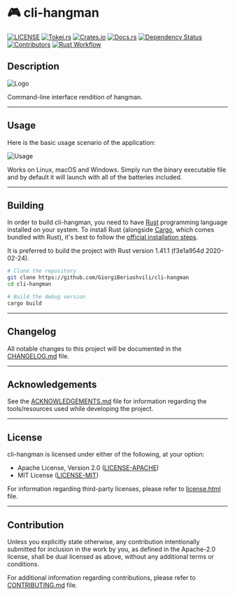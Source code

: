 # 🎮 cli-hangman

[![LICENSE](https://img.shields.io/badge/License-MIT_or_Apache_2.0-green.svg)](https://github.com/GiorgiBeriashvili/cli-hangman#License
"Project's LICENSE section")
[![Tokei.rs](https://tokei.rs/b1/github/GiorgiBeriashvili/cli-hangman)](https://github.com/GiorgiBeriashvili/cli-hangman "Project's total lines of code")
[![Crates.io](https://img.shields.io/crates/v/cli-hangman.svg)](https://crates.io/crates/cli-hangman "Project's crates.io page")
[![Docs.rs](https://docs.rs/cli-hangman/badge.svg)](https://docs.rs/crate/cli-hangman "Project's docs.rs page")
[![Dependency
Status](https://deps.rs/crate/cli-hangman/0.1.0/status.svg)](https://deps.rs/crate/cli-hangman/0.1.0
"Project's dependency status")
[![Contributors](https://img.shields.io/github/contributors/GiorgiBeriashvili/cli-hangman.svg)](https://github.com/GiorgiBeriashvili/cli-hangman/graphs/contributors)
[![Rust Workflow](https://github.com/GiorgiBeriashvili/cli-hangman/workflows/Rust/badge.svg)](https://github.com/GiorgiBeriashvili/cli-hangman/blob/master/.github/workflows/rust.yml)

## Description

![Logo](https://github.com/GiorgiBeriashvili/cli-hangman/blob/master/resources/logo.png)

Command-line interface rendition of hangman.

---

## Usage

Here is the basic usage scenario of the application:

![Usage](https://github.com/GiorgiBeriashvili/cli-hangman/blob/master/resources/usage.gif)

Works on Linux, macOS and Windows. Simply run the binary executable file and by
default it will launch with all of the batteries included.

---

## Building

In order to build cli-hangman, you need to have [Rust](https://www.rust-lang.org
"Rust programming language's official website") programming language installed
on your system. To install Rust (alongside
[Cargo](https://doc.rust-lang.org/stable/cargo "The Cargo Book"), which comes bundled with
Rust), it's best to follow the [official installation
steps](https://www.rust-lang.org/tools/install "Official guide to install
Rust").

It is preferred to build the project with Rust version 1.41.1 (f3e1a954d 2020-02-24).

```sh
# Clone the repository
git clone https://github.com/GiorgiBeriashvili/cli-hangman
cd cli-hangman

# Build the debug version
cargo build
```

---

## Changelog

All notable changes to this project will be documented in the [CHANGELOG.md](https://github.com/GiorgiBeriashvili/cli-hangman/blob/master/CHANGELOG.md "Project's CHANGELOG.md file") file.

---

## Acknowledgements

See the
[ACKNOWLEDGEMENTS.md](https://github.com/GiorgiBeriashvili/cli-hangman/blob/master/ACKNOWLEDGEMENTS.md
"Project's ACKNOWLEDGEMENTS.md file") file for information regarding the
tools/resources used while developing the project.

---

## License

cli-hangman is licensed under either of the following, at your option:

- Apache License, Version 2.0 ([LICENSE-APACHE](https://github.com/GiorgiBeriashvili/cli-hangman/blob/master/LICENSE-APACHE "Copy of the Apache license (version 2.0)"))
- MIT License ([LICENSE-MIT](https://github.com/GiorgiBeriashvili/cli-hangman/blob/master/LICENSE-MIT "Copy of the MIT license"))

For information regarding third-party licenses, please refer to
[license.html](https://github.com/GiorgiBeriashvili/cli-hangman/blob/master/license.html
"Project's third-party license list depictor") file.

---

## Contribution

Unless you explicitly state otherwise, any contribution intentionally submitted
for inclusion in the work by you, as defined in the Apache-2.0 license, shall be
dual licensed as above, without any additional terms or conditions.

For additional information regarding contributions, please refer to
[CONTRIBUTING.md](https://github.com/GiorgiBeriashvili/cli-hangman/blob/master/CONTRIBUTING.md "Project's CONTRIBUTING.md file") file.
